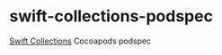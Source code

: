 # swift-collections-podspec

[Swift Collections](https://github.com/apple/swift-collections) Cocoapods podspec

